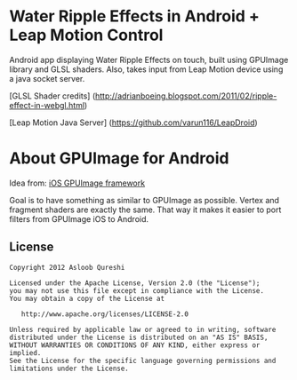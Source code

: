 # Water Ripple Effects in Android + Leap Motion Control

 Android app displaying Water Ripple Effects on touch, built using GPUImage library and GLSL shaders. Also, takes input from Leap Motion  device using a java socket server.
 
 [GLSL Shader credits] (http://adrianboeing.blogspot.com/2011/02/ripple-effect-in-webgl.html)

 [Leap Motion Java Server] (https://github.com/varun116/LeapDroid)
 
 
# About GPUImage for Android

Idea from: [iOS GPUImage framework](https://github.com/BradLarson/GPUImage)

Goal is to have something as similar to GPUImage as possible. Vertex and fragment shaders are exactly the same. That way it makes it easier to port filters from GPUImage iOS to Android.

## License
    Copyright 2012 Asloob Qureshi

    Licensed under the Apache License, Version 2.0 (the "License");
    you may not use this file except in compliance with the License.
    You may obtain a copy of the License at

       http://www.apache.org/licenses/LICENSE-2.0

    Unless required by applicable law or agreed to in writing, software
    distributed under the License is distributed on an "AS IS" BASIS,
    WITHOUT WARRANTIES OR CONDITIONS OF ANY KIND, either express or implied.
    See the License for the specific language governing permissions and
    limitations under the License.
